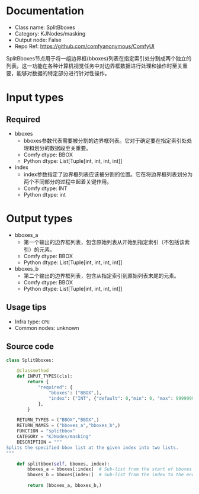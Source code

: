 
# Documentation
- Class name: SplitBboxes
- Category: KJNodes/masking
- Output node: False
- Repo Ref: https://github.com/comfyanonymous/ComfyUI

SplitBboxes节点用于将一组边界框(bboxes)列表在指定索引处分割成两个独立的列表。这一功能在各种计算机视觉任务中对边界框数据进行处理和操作时至关重要，能够对数据的特定部分进行针对性操作。

# Input types
## Required
- bboxes
    - bboxes参数代表需要被分割的边界框列表。它对于确定要在指定索引处处理和划分的数据段至关重要。
    - Comfy dtype: BBOX
    - Python dtype: List[Tuple[int, int, int, int]]
- index
    - index参数指定了边界框列表应该被分割的位置。它在将边界框列表划分为两个不同部分的过程中起着关键作用。
    - Comfy dtype: INT
    - Python dtype: int

# Output types
- bboxes_a
    - 第一个输出的边界框列表，包含原始列表从开始到指定索引（不包括该索引）的元素。
    - Comfy dtype: BBOX
    - Python dtype: List[Tuple[int, int, int, int]]
- bboxes_b
    - 第二个输出的边界框列表，包含从指定索引到原始列表末尾的元素。
    - Comfy dtype: BBOX
    - Python dtype: List[Tuple[int, int, int, int]]


## Usage tips
- Infra type: `CPU`
- Common nodes: unknown


## Source code
```python
class SplitBboxes:

    @classmethod
    def INPUT_TYPES(cls):
        return {
            "required": {
                "bboxes": ("BBOX",),
                "index": ("INT", {"default": 0,"min": 0, "max": 99999999, "step": 1}),
            },
        }

    RETURN_TYPES = ("BBOX","BBOX",)
    RETURN_NAMES = ("bboxes_a","bboxes_b",)
    FUNCTION = "splitbbox"
    CATEGORY = "KJNodes/masking"
    DESCRIPTION = """
Splits the specified bbox list at the given index into two lists.
"""

    def splitbbox(self, bboxes, index):
        bboxes_a = bboxes[:index]  # Sub-list from the start of bboxes up to (but not including) the index
        bboxes_b = bboxes[index:]  # Sub-list from the index to the end of bboxes

        return (bboxes_a, bboxes_b,)

```
